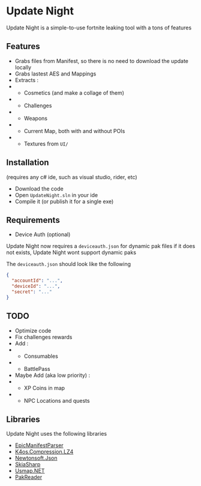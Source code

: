 # Update Night

Update Night is a simple-to-use fortnite leaking tool with a tons of features

## Features

- Grabs files from Manifest, so there is no need to download the update locally
- Grabs lastest AES and Mappings
- Extracts :
- - Cosmetics (and make a collage of them)
- - Challenges
- - Weapons
- - Current Map, both with and without POIs
- - Textures from `UI/`

## Installation

(requires any c# ide, such as visual studio, rider, etc)

- Download the code
- Open `UpdateNight.sln` in your ide
- Compile it (or publish it for a single exe)

## Requirements

- Device Auth (optional)

Update Night now requires a `deviceauth.json` for dynamic pak files
if it does not exists, Update Night wont support dynamic paks

The `deviceauth.json` should look like the following
```json
{
  "accountId": "...",
  "deviceId": "...",
  "secret": "..."
}
```

## TODO

- Optimize code
- Fix challenges rewards
- Add :
- - Consumables
- - BattlePass
- Maybe Add (aka low priority) :
- - XP Coins in map
- - NPC Locations and quests

## Libraries

Update Night uses the following libraries

- [EpicManifestParser](https://github.com/NotOfficer/EpicManifestParser)
- [K4os.Compression.LZ4](https://github.com/MiloszKrajewski/K4os.Compression.LZ4)
- [Newtonsoft.Json](https://github.com/JamesNK/Newtonsoft.Json)
- [SkiaSharp](https://github.com/mono/SkiaSharp)
- [Usmap.NET](https://github.com/NotOfficer/Usmap.NET)
- [PakReader](https://github.com/iAmAsval/FModel/tree/master/FModel/PakReader)